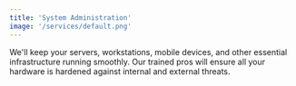 ```yaml
---
title: 'System Administration'
image: '/services/default.png'
---
```


We'll keep your servers, workstations, mobile devices, and 
other essential infrastructure running smoothly. Our trained
pros will ensure all your hardware is hardened against 
internal and external threats.

